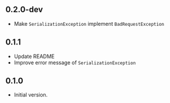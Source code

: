 ## 0.2.0-dev

- Make `SerializationException` implement `BadRequestException`

## 0.1.1

- Update README
- Improve error message of `SerializationException`

## 0.1.0

- Initial version.
